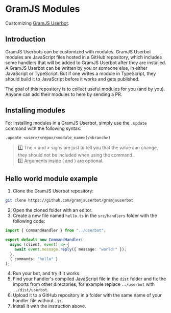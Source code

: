 # GramJS Modules

Customizing [GramJS Userbot](https://github.com/gramjsuserbot/gramjsuerbot).

## Introduction

GramJS Userbots can be customized with modules. GramJS Userbot modules are JavaScript files hosted in a GitHub repository, which includes some handlers that will be added to GramJS Userbot after they are installed. A GramJS Userbot can be written by you or someone else, in either JavaScript or TypeScript. But if one writes a module in TypeScript, they should build it to JavaScript before it works and gets published.

The goal of this repository is to collect useful modules for you (and by you). Anyone can add their modules to here by sending a PR.

## Installing modules

For installing modules in a GramJS Userbot, simply use the `.update` command with the following syntax:

```text
.update <user>/<repo>/<module_name>(/<branch>)
```

> 1️⃣ The < and > signs are just to tell you that the value can change, they should not be included when using the command.  
> 2️⃣ Arguments inside ( and ) are optional.

## Hello world module example

1. Clone the GramJS Userbot repository:

```bash
git clone https://github.com/gramjsuserbot/gramjsuserbot
```

2. Open the cloned folder with an editor.
3. Create a new file named `hello.ts` in the `src/handlers` folder with the following code:

```ts
import { CommandHandler } from "../userbot";

export default new CommandHandler(
  async (client, event) => {
    await event.message.reply({ message: "world!" });
  },
  { commands: "hello" }
);
```

4. Run your bot, and try if it works.
5. Find your handler's compiled JavaScript file in the `dist` folder and fix the imports from other directories, for example replace `../userbot` with `../dist/userbot`.
6. Upload it to a GitHub repository in a folder with the same name of your handler file without `.js`.
7. Install it with the instruction above.
